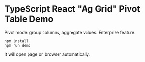 TypeScript React "Ag Grid" Pivot Table Demo
===================================

Pivot mode: group columns, aggregate values. Enterprise feature.

```
npm install
npm run demo
```

It will open page on browser automatically.
